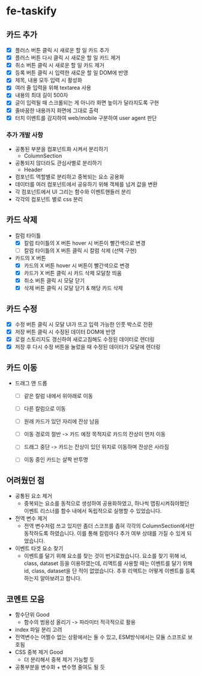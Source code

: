 # fe-taskify

## 카드 추가

- [x] 플러스 버튼 클릭 시 새로운 할 일 카드 추가
- [x] 플러스 버튼 다시 클릭 시 새로운 할 일 카드 제거
- [x] 취소 버튼 클릭 시 새로운 할 일 카드 제거
- [x] 등록 버튼 클릭 시 입력한 새로운 할 일 DOM에 반영
- [x] 제목, 내용 모두 입력 시 활성화
- [x] 여러 줄 입력을 위해 textarea 사용
- [x] 내용의 최대 길이 500자
- [x] 글이 입력될 때 스크롤되는 게 아니라 화면 높이가 달라지도록 구현
- [x] 줄바꿈한 내용까지 화면에 그대로 출력
- [x] 터치 이벤트를 감지하여 web/mobile 구분하여 user agent 판단

### 추가 개발 사항

- 공통된 부분을 컴포넌트화 시켜서 분리하기
  - ColumnSection
- 공통되지 않더라도 관심사별로 분리하기
  - Header
- 컴포넌트 역할별로 분리하고 중복되는 요소 공용화
- 데이터를 여러 컴포넌트에서 공유하기 위해 객체를 넘겨 값을 변환
- 각 컴포넌트에서 UI 그리는 함수와 이벤트핸들러 분리
- 각각의 컴포넌트 별로 css 분리

## 카드 삭제

- 칼럼 타이틀
  - [x] 칼럼 타이틀의 X 버튼 hover 시 버튼이 빨간색으로 변경
  - [ ] 칼럼 타이틀의 X 버튼 클릭 시 칼럼 삭제 (선택 구현)

- 카드의 X 버튼
  - [x] 카드의 X 버튼 hover 시 버튼이 빨간색으로 변경
  - [x] 카드가 X 버튼 클릭 시 카드 삭제 모달창 띄움
  - [x] 취소 버튼 클릭 시 모달 닫기
  - [x] 삭제 버튼 클릭 시 모달 닫기 & 해당 카드 삭제

## 카드 수정

- [x] 수정 버튼 클릭 시 모달 UI가 뜨고 입력 가능한 인풋 박스로 전환
- [x] 저장 버튼 클릭 시 수정된 데이터 DOM에 반영
- [x] 로컬 스토리지도 갱신하여 새로고침해도 수정된 데이터로 렌더링
- [x] 저장 후 다시 수정 버튼을 눌렀을 때 수정된 데이터가 모달에 렌더링

## 카드 이동

- 드래그 앤 드롭
  - [ ] 같은 칼럼 내에서 위아래로 이동
  - [ ] 다른 칼럼으로 이동
  - [ ] 원래 카드가 있던 자리에 잔상 남음
  - [ ] 이동 경로의 절반 -> 카드 예정 목적지로 카드의 잔상이 먼저 이동
  - [ ] 드래그 중단 -> 카드는 잔상이 있던 위치로 이동하며 잔상은 사라짐
  - [ ] 이동 중인 카드는 살짝 반투명


## 어려웠던 점

- 공통된 요소 제거
  - 중복되는 요소를 동적으로 생성하여 공용화하였고, 하나씩 맵핑시켜줘야했던 이벤트 리스너를 함수 내에서 독립적으로 실행할 수 있었습니다.
- 전역 변수 제거
  - 전역 변수처럼 쓰고 있지만 좀더 스코프를 좁혀 각각의 ColumnSection에서만 동작하도록 하였습니다. 이를 통해 칼럼마다 추가 여부 상태를 가질 수 있게 되었습니다.
- 이벤트 타겟 요소 찾기
  - 이벤트를 달기 위해 요소를 찾는 것이 번거로웠습니다. 요소를 찾기 위해 id, class, dataset 등을 이용하였는데, 리액트를 사용할 때는 이벤트를 달기 위해 id, class, dataset을 단 적이 없었습니다. 추후 리액트는 어떻게 이벤트를 등록하는지 알아보려고 합니다.


## 코멘트 모음

- 함수단위 Good
  - 함수의 범용성 올리기 -> 파라미터 적극적으로 활용
- index 파일 분리 고려
- 전역변수는 어쩔수 없는 상황에서는 둘 수 있고, ESM방식에서는 모듈 스코프로 보호됨
- CSS 중복 제거 Good
  - 더 분리해서 중복 제거 가능할 듯
- 공통부분을 변수화 + 변수명 줄여도 될 듯
